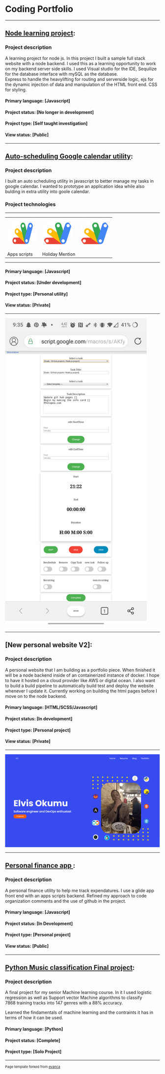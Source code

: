 # Coding Portfolio

---
 
## [Node learning project](https://github.com/Project-neuron/Node.js-project): 


### Project description
A learning project for node js. In this project I built a sample full stack website with a node backend. 
I used this as a learning opportunity to work on my backend server side skills. 
I used Visual studio for the IDE, Sequilize for the database interface with mySQL as the database.  
Express to handle the heavylifting for routing and serverside logic, ejs for the dynamic injection of data and manipulation of the HTML front end. CSS for styling.  

#### Primary language: [Javascript] 
#### Project status:   [No longer in development] 
#### Project type:     [Self taught investigation] 
#### View status:      [Public] 

---

## [Auto-scheduling Google calendar utility](https://github.com/Project-neuron/CalendarUtility): 


### Project description 
I built an auto scheduling utility in javascript to better manage my tasks in google calendar. 
I wanted to prototype an application idea while also bulding in extra utility into goole calendar.  

### Project technologies 
---
<table>
  <tr>
    <td><img src="/images/google-apps-script9275.jpg"  width="100"  height="100" style="border-radius:50%"/></td>
    <td><img src="/images/Google_Apps_Script.png"  width="100"  height="100" style="border-radius:50%"/></td>
    <td><img src="/images/Google_Apps_Script.png"  width="100"  height="100" style="border-radius:50%"/></td>
  </tr> 
 <tr>
     <td>Apps scripts</td>
     <td>Holiday Mention</td>
     <td></td>
 </tr>
</table>

---
 

 
#### Primary language: [Javascript] 
#### Project status:   [Under development] 
#### Project type:     [Personal utility] 
#### View status:      [Private]  

--- 

<img src="/images/Screenshot_20210625-213551.jpg" alt="drawing"  height="1000"/>

---

## [New personal website V2]: 

### Project description
A personal website that I am building as a portfolio piece. 
When finished it will be a node backend inside of an containerized instance of docker. 
I hope to have it hosted on a cloud provider like AWS or digital ocean. 
I also want to build a build pipeline to automatically build test and deploy the website whenever I update it. 
Currently working on building the html pages before I move on to the node backend. 

#### Primary language: [HTML/SCSS/Javascript] 
#### Project status:   [In development] 
#### Project type:     [Personal project]  
#### View status:      [Private] 

---  

![Image](/images/personalWebsiteScreenshot.PNG)

---
## [Personal finance app ](https://github.com/Project-neuron/Personal-finance-app): 


### Project description
A personal finance utility to help me track expendatures. 
I use a glide app front end with an apps scripts backend. 
Refined my approach to code organization comments and the use of github in the project. 
 

#### Primary language: [Javascript]
#### Project status:   [In Development] 
#### Project type:     [Personal project]  
#### View status:      [Public] 

---
## [Python Music classification Final project](https://github.com/Project-neuron/Music-genre-classification-project): 


### Project description
A final project for my senior Machine learning course. 
In it I used logistic regression as well as Support vector Machine algorithms to classify  
7868 training tracks into 147 genres with a 88% accuracy. 

Learned the findamentals of machine learning and the contraints it has in terms of how it can be used. 

#### Primary language: [Python]
#### Project status:   [Complete] 
#### Project type:     [Solo Project] 


---
<p style="font-size:11px">Page template forked from <a href="https://github.com/evanca/quick-portfolio">evanca</a></p>
<!-- Remove above link if you don't want to attibute -->
